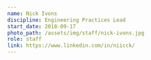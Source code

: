 ```yaml
---
name: Nick Ivons
discipline: Engineering Practices Lead
start_date: 2018-09-17
photo_path: /assets/img/staff/nick-ivons.jpg
role: staff
link: https://www.linkedin.com/in/niicck/
---
```

